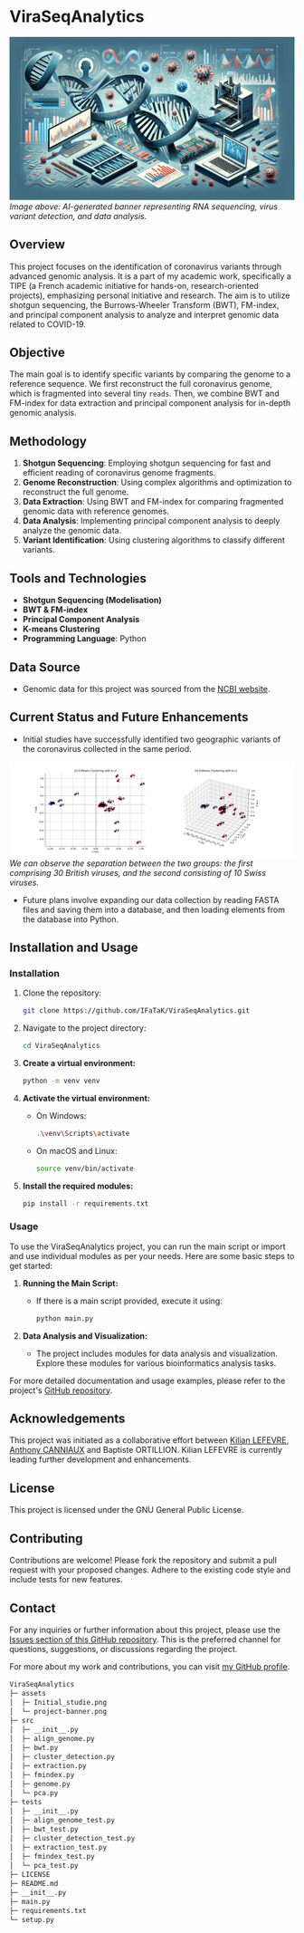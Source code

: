 # ViraSeqAnalytics

![AI-Generated Banner](assets/project-banner.png)  
*Image above: AI-generated banner representing RNA sequencing, virus variant detection, and data analysis.*

## Overview
This project focuses on the identification of coronavirus variants through advanced genomic analysis. It is a part of my academic work, specifically a TIPE (a French academic initiative for hands-on, research-oriented projects), emphasizing personal initiative and research. The aim is to utilize shotgun sequencing, the Burrows-Wheeler Transform (BWT), FM-index, and principal component analysis to analyze and interpret genomic data related to COVID-19.

## Objective
The main goal is to identify specific variants by comparing the genome to a reference sequence. We first reconstruct the full coronavirus genome, which is fragmented into several tiny `reads`. Then, we combine BWT and FM-index for data extraction and principal component analysis for in-depth genomic analysis.

## Methodology
1. **Shotgun Sequencing**: Employing shotgun sequencing for fast and efficient reading of coronavirus genome fragments.
2. **Genome Reconstruction**: Using complex algorithms and optimization to reconstruct the full genome.
3. **Data Extraction**: Using BWT and FM-index for comparing fragmented genomic data with reference genomes.
4. **Data Analysis**: Implementing principal component analysis to deeply analyze the genomic data.
5. **Variant Identification**: Using clustering algorithms to classify different variants.

## Tools and Technologies
- **Shotgun Sequencing (Modelisation)**
- **BWT & FM-index**
- **Principal Component Analysis**
- **K-means Clustering**
- **Programming Language**: Python

## Data Source
- Genomic data for this project was sourced from the [NCBI website](https://www.ncbi.nlm.nih.gov/labs/virus/vssi/#/virus?SeqType_s=Nucleotide&VirusLineage_ss=Severe%20acute%20respiratory%20syndrome%20coronavirus%202,%20taxid:2697049).

## Current Status and Future Enhancements
- Initial studies have successfully identified two geographic variants of the coronavirus collected in the same period.

![Initial studie](assets/Initial_studie.png)
*We can observe the separation between the two groups: the first comprising 30 British viruses, and the second consisting of 10 Swiss viruses.*

- Future plans involve expanding our data collection by reading FASTA files and saving them into a database, and then loading elements from the database into Python.

## Installation and Usage

### Installation

1. Clone the repository:
   ```bash
   git clone https://github.com/IFaTaK/ViraSeqAnalytics.git
   ```

2. Navigate to the project directory:
   ```bash
   cd ViraSeqAnalytics
   ```

3. **Create a virtual environment:**
   ```bash
   python -m venv venv
   ```

4. **Activate the virtual environment:**
   - On Windows:
     ```bash
     .\venv\Scripts\activate
     ```
   - On macOS and Linux:
     ```bash
     source venv/bin/activate
     ```

5. **Install the required modules:**
   ```bash
   pip install -r requirements.txt
   ```

### Usage

To use the ViraSeqAnalytics project, you can run the main script or import and use individual modules as per your needs. Here are some basic steps to get started:

1. **Running the Main Script:**
   - If there is a main script provided, execute it using:
     ```bash
     python main.py
     ```

2. **Data Analysis and Visualization:**
   - The project includes modules for data analysis and visualization. Explore these modules for various bioinformatics analysis tasks.

For more detailed documentation and usage examples, please refer to the project's [GitHub repository](https://github.com/IFaTaK/ViraSeqAnalytics).

## Acknowledgements
This project was initiated as a collaborative effort between [Kilian LEFEVRE](https://github.com/IFaTaK), [Anthony CANNIAUX](https://github.com/CrinoX-3) and Baptiste ORTILLION. Kilian LEFEVRE is currently leading further development and enhancements.

## License
This project is licensed under the GNU General Public License.

## Contributing

Contributions are welcome! Please fork the repository and submit a pull request with your proposed changes. Adhere to the existing code style and include tests for new features.

## Contact

For any inquiries or further information about this project, please use the [Issues section of this GitHub repository](https://github.com/IFaTaK/RNA_Sequencing/issues). This is the preferred channel for questions, suggestions, or discussions regarding the project.

For more about my work and contributions, you can visit [my GitHub profile](https://github.com/IFaTaK).

```
ViraSeqAnalytics
├─ assets
│  ├─ Initial_studie.png
│  └─ project-banner.png
├─ src
│  ├─ __init__.py
│  ├─ align_genome.py
│  ├─ bwt.py
│  ├─ cluster_detection.py
│  ├─ extraction.py
│  ├─ fmindex.py
│  ├─ genome.py
│  └─ pca.py
├─ tests
│  ├─ __init__.py
│  ├─ align_genome_test.py
│  ├─ bwt_test.py
│  ├─ cluster_detection_test.py
│  ├─ extraction_test.py
│  ├─ fmindex_test.py
│  └─ pca_test.py
├─ LICENSE
├─ README.md
├─ __init__.py
├─ main.py
├─ requirements.txt
└─ setup.py
```